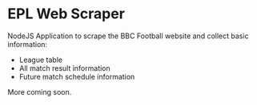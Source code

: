 # EPL Web Scraper

NodeJS Application to scrape the BBC Football website and collect basic information:

* League table
* All match result information
* Future match schedule information

More coming soon. 
